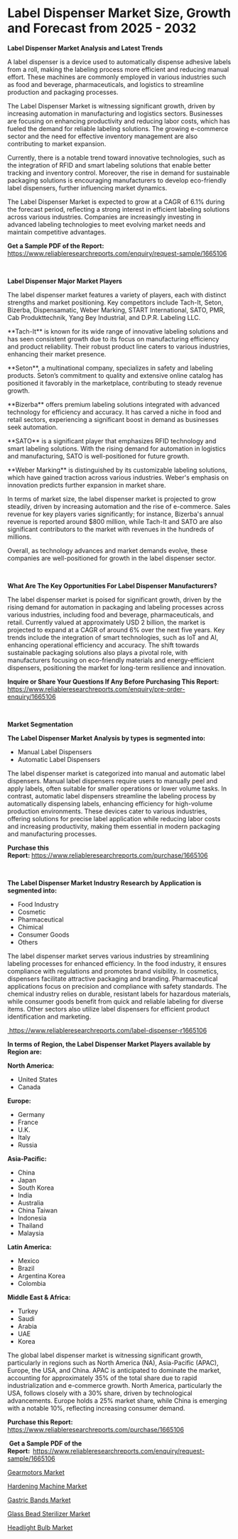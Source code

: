 <p><h1>Label Dispenser Market Size, Growth and Forecast from 2025 - 2032</h1></p><p><strong>Label Dispenser Market Analysis and Latest Trends</strong></p>
<p><p>A label dispenser is a device used to automatically dispense adhesive labels from a roll, making the labeling process more efficient and reducing manual effort. These machines are commonly employed in various industries such as food and beverage, pharmaceuticals, and logistics to streamline production and packaging processes.</p><p>The Label Dispenser Market is witnessing significant growth, driven by increasing automation in manufacturing and logistics sectors. Businesses are focusing on enhancing productivity and reducing labor costs, which has fueled the demand for reliable labeling solutions. The growing e-commerce sector and the need for effective inventory management are also contributing to market expansion. </p><p>Currently, there is a notable trend toward innovative technologies, such as the integration of RFID and smart labeling solutions that enable better tracking and inventory control. Moreover, the rise in demand for sustainable packaging solutions is encouraging manufacturers to develop eco-friendly label dispensers, further influencing market dynamics. </p><p>The Label Dispenser Market is expected to grow at a CAGR of 6.1% during the forecast period, reflecting a strong interest in efficient labeling solutions across various industries. Companies are increasingly investing in advanced labeling technologies to meet evolving market needs and maintain competitive advantages.</p></p>
<p><strong>Get a Sample PDF of the Report:&nbsp;</strong> <a href="https://www.reliableresearchreports.com/enquiry/request-sample/1665106?utm_campaign=102&utm_medium=2&utm_source=Github&utm_content=ia&utm_term=06032025&utm_id=label-dispenser">https://www.reliableresearchreports.com/enquiry/request-sample/1665106</a></p>
<p>&nbsp;</p>
<p><strong>Label Dispenser Major Market Players</strong></p>
<p><p>The label dispenser market features a variety of players, each with distinct strengths and market positioning. Key competitors include Tach-It, Seton, Bizerba, Dispensamatic, Weber Marking, START International, SATO, PMR, Cab Produkttechnik, Yang Bey Industrial, and D.P.R. Labeling LLC.</p><p>**Tach-It** is known for its wide range of innovative labeling solutions and has seen consistent growth due to its focus on manufacturing efficiency and product reliability. Their robust product line caters to various industries, enhancing their market presence.</p><p>**Seton**, a multinational company, specializes in safety and labeling products. Seton’s commitment to quality and extensive online catalog has positioned it favorably in the marketplace, contributing to steady revenue growth.</p><p>**Bizerba** offers premium labeling solutions integrated with advanced technology for efficiency and accuracy. It has carved a niche in food and retail sectors, experiencing a significant boost in demand as businesses seek automation.</p><p>**SATO** is a significant player that emphasizes RFID technology and smart labeling solutions. With the rising demand for automation in logistics and manufacturing, SATO is well-positioned for future growth.</p><p>**Weber Marking** is distinguished by its customizable labeling solutions, which have gained traction across various industries. Weber's emphasis on innovation predicts further expansion in market share.</p><p>In terms of market size, the label dispenser market is projected to grow steadily, driven by increasing automation and the rise of e-commerce. Sales revenue for key players varies significantly; for instance, Bizerba's annual revenue is reported around $800 million, while Tach-It and SATO are also significant contributors to the market with revenues in the hundreds of millions.</p><p>Overall, as technology advances and market demands evolve, these companies are well-positioned for growth in the label dispenser sector.</p></p>
<p>&nbsp;</p>
<p><strong>What Are The Key Opportunities For Label Dispenser Manufacturers?</strong></p>
<p><p>The label dispenser market is poised for significant growth, driven by the rising demand for automation in packaging and labeling processes across various industries, including food and beverage, pharmaceuticals, and retail. Currently valued at approximately USD 2 billion, the market is projected to expand at a CAGR of around 6% over the next five years. Key trends include the integration of smart technologies, such as IoT and AI, enhancing operational efficiency and accuracy. The shift towards sustainable packaging solutions also plays a pivotal role, with manufacturers focusing on eco-friendly materials and energy-efficient dispensers, positioning the market for long-term resilience and innovation.</p></p>
<p><strong>Inquire or Share Your Questions If Any Before Purchasing This Report:</strong> <a href="https://www.reliableresearchreports.com/enquiry/pre-order-enquiry/1665106?utm_campaign=102&utm_medium=2&utm_source=Github&utm_content=ia&utm_term=06032025&utm_id=label-dispenser">https://www.reliableresearchreports.com/enquiry/pre-order-enquiry/1665106</a></p>
<p>&nbsp;</p>
<p><strong>Market Segmentation</strong></p>
<p><strong>The Label Dispenser Market Analysis by types is segmented into:</strong></p>
<p><ul><li>Manual Label Dispensers</li><li>Automatic Label Dispensers</li></ul></p>
<p><p>The label dispenser market is categorized into manual and automatic label dispensers. Manual label dispensers require users to manually peel and apply labels, often suitable for smaller operations or lower volume tasks. In contrast, automatic label dispensers streamline the labeling process by automatically dispensing labels, enhancing efficiency for high-volume production environments. These devices cater to various industries, offering solutions for precise label application while reducing labor costs and increasing productivity, making them essential in modern packaging and manufacturing processes.</p></p>
<p><strong>Purchase this Report:&nbsp;</strong><a href="https://www.reliableresearchreports.com/purchase/1665106?utm_campaign=102&utm_medium=2&utm_source=Github&utm_content=ia&utm_term=06032025&utm_id=label-dispenser">https://www.reliableresearchreports.com/purchase/1665106</a></p>
<p>&nbsp;</p>
<p><strong>The Label Dispenser Market Industry Research by Application is segmented into:</strong></p>
<p><ul><li>Food Industry</li><li>Cosmetic</li><li>Pharmaceutical</li><li>Chimical</li><li>Consumer Goods</li><li>Others</li></ul></p>
<p><p>The label dispenser market serves various industries by streamlining labeling processes for enhanced efficiency. In the food industry, it ensures compliance with regulations and promotes brand visibility. In cosmetics, dispensers facilitate attractive packaging and branding. Pharmaceutical applications focus on precision and compliance with safety standards. The chemical industry relies on durable, resistant labels for hazardous materials, while consumer goods benefit from quick and reliable labeling for diverse items. Other sectors also utilize label dispensers for efficient product identification and marketing.</p></p>
<p><a href="https://www.reliableresearchreports.com/label-dispenser-r1665106?utm_campaign=102&utm_medium=2&utm_source=Github&utm_content=ia&utm_term=06032025&utm_id=label-dispenser">&nbsp;https://www.reliableresearchreports.com/label-dispenser-r1665106</a></p>
<p><strong>In terms of Region, the Label Dispenser Market Players available by Region are:</strong></p>
<p>
    <p> <strong> North America: </strong>
        <ul>
            <li>United States</li>
            <li>Canada</li>
        </ul>
        </p> 
    <p> <strong> Europe: </strong>
        <ul>
            <li>Germany</li>
            <li>France</li>
            <li>U.K.</li>
            <li>Italy</li>
            <li>Russia</li>
        </ul>
        </p> 
    <p> <strong> Asia-Pacific: </strong>
        <ul>
            <li>China</li>
            <li>Japan</li>
            <li>South Korea</li>
            <li>India</li>
            <li>Australia</li>
            <li>China Taiwan</li>
            <li>Indonesia</li>
            <li>Thailand</li>
            <li>Malaysia</li>
        </ul>
        </p> 
    <p> <strong> Latin America: </strong>
        <ul>
            <li>Mexico</li>
            <li>Brazil</li>
            <li>Argentina Korea</li>
            <li>Colombia</li>
        </ul>
        </p> 
    <p> <strong> Middle East & Africa: </strong>
        <ul>
            <li>Turkey</li>
            <li>Saudi</li>
            <li>Arabia</li>
            <li>UAE</li>
            <li>Korea</li>
        </ul>
    </p>
    </p>
<p><p>The global label dispenser market is witnessing significant growth, particularly in regions such as North America (NA), Asia-Pacific (APAC), Europe, the USA, and China. APAC is anticipated to dominate the market, accounting for approximately 35% of the total share due to rapid industrialization and e-commerce growth. North America, particularly the USA, follows closely with a 30% share, driven by technological advancements. Europe holds a 25% market share, while China is emerging with a notable 10%, reflecting increasing consumer demand.</p></p>
<p><strong>Purchase this Report: </strong><a href="https://www.reliableresearchreports.com/purchase/1665106?utm_campaign=102&utm_medium=2&utm_source=Github&utm_content=ia&utm_term=06032025&utm_id=label-dispenser">https://www.reliableresearchreports.com/purchase/1665106</a></p>
<p>&nbsp;<strong>Get a Sample PDF of the Report:&nbsp;&nbsp;</strong><a href="https://www.reliableresearchreports.com/enquiry/request-sample/1665106?utm_campaign=102&utm_medium=2&utm_source=Github&utm_content=ia&utm_term=06032025&utm_id=label-dispenser">https://www.reliableresearchreports.com/enquiry/request-sample/1665106</a></p>
<p><strong></strong></p>
<p><p><a href="https://github.com/casimbrhelck/Market-Research-Report-List-1/blob/main/gearmotors-market.md?utm_campaign=102&utm_medium=2&utm_source=Github&utm_content=ia&utm_term=06032025&utm_id=label-dispenser">Gearmotors Market</a></p><p><a href="https://github.com/dayaanapis5/Market-Research-Report-List-1/blob/main/hardening-machine-market.md?utm_campaign=102&utm_medium=2&utm_source=Github&utm_content=ia&utm_term=06032025&utm_id=label-dispenser">Hardening Machine Market</a></p><p><a href="https://github.com/shamstirroc7/Market-Research-Report-List-1/blob/main/gastric-bands-market.md?utm_campaign=102&utm_medium=2&utm_source=Github&utm_content=ia&utm_term=06032025&utm_id=label-dispenser">Gastric Bands Market</a></p><p><a href="https://github.com/daleogrando/Market-Research-Report-List-1/blob/main/glass-bead-sterilizer-market.md?utm_campaign=102&utm_medium=2&utm_source=Github&utm_content=ia&utm_term=06032025&utm_id=label-dispenser">Glass Bead Sterilizer Market</a></p><p><a href="https://github.com/ubavicachida/Market-Research-Report-List-1/blob/main/headlight-bulb-market.md?utm_campaign=102&utm_medium=2&utm_source=Github&utm_content=ia&utm_term=06032025&utm_id=label-dispenser">Headlight Bulb Market</a></p></p>
